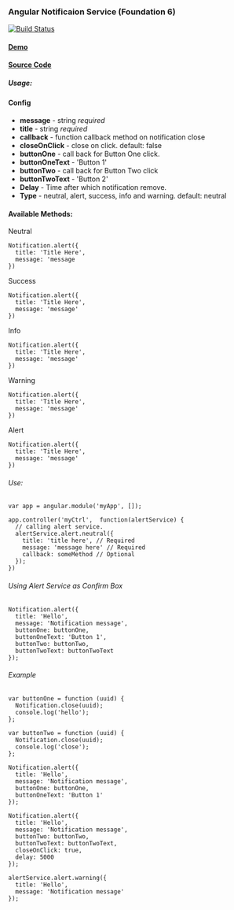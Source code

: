 ### Angular Notificaion Service (Foundation 6)
[![Build Status](https://travis-ci.org/Innovaccer/angular-notificaition-service.svg?branch=master)](https://travis-ci.org/Innovaccer/angular-notificaition-service)

#### [Demo](https://innovaccer.github.io/angular-notificaition-service/demo)  

#### [Source Code](https://github.com/Innovaccer/angular-notificaition-service)

##### Usage:


#### Config
- **message** - string *required*
- **title** - string *required*
- **callback** - function callback method on notification close
- **closeOnClick** - close on click. default: false
- **buttonOne** - call back for Button One click.
- **buttonOneText** - 'Button 1'
- **buttonTwo** - call back for Button Two click
- **buttonTwoText** - 'Button 2'
- **Delay** - Time after which notification remove.
- **Type** - neutral, alert, success, info and warning. default: neutral

#### Available Methods:
Neutral
```
Notification.alert({
  title: 'Title Here',
  message: 'message
})
```

Success
```
Notification.alert({
  title: 'Title Here',
  message: 'message'
})
```

Info
```
Notification.alert({
  title: 'Title Here',
  message: 'message'
})
```

Warning
```
Notification.alert({
  title: 'Title Here',
  message: 'message'
})
```
Alert
```
Notification.alert({
  title: 'Title Here',
  message: 'message'
})
```

###### Use:

```
var app = angular.module('myApp', []);

app.controller('myCtrl',  function(alertService) {
  // calling alert service.
  alertService.alert.neutral({
    title: 'title here', // Required
    message: 'message here' // Required
    callback: someMethod // Optional
  });
})
```

###### Using Alert Service as Confirm Box

```
Notification.alert({
  title: 'Hello',
  message: 'Notification message',
  buttonOne: buttonOne,
  buttonOneText: 'Button 1',
  buttonTwo: buttonTwo,
  buttonTwoText: buttonTwoText
});
```

###### Example
```
var buttonOne = function (uuid) {
  Notification.close(uuid);
  console.log('hello');
};

var buttonTwo = function (uuid) {
  Notification.close(uuid);
  console.log('close');
};

Notification.alert({
  title: 'Hello',
  message: 'Notification message',
  buttonOne: buttonOne,
  buttonOneText: 'Button 1'
});

Notification.alert({
  title: 'Hello',
  message: 'Notification message',
  buttonTwo: buttonTwo,
  buttonTwoText: buttonTwoText,
  closeOnClick: true,
  delay: 5000
});

alertService.alert.warning({
  title: 'Hello',
  message: 'Notification message'
});
```

